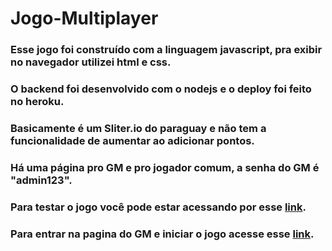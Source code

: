 # Jogo-Multiplayer

### Esse jogo foi construído com a linguagem javascript, pra exibir no navegador utilizei html e css.

### O backend foi desenvolvido com o nodejs e o deploy foi feito no heroku.

### Basicamente é um Sliter.io do paraguay e não tem a funcionalidade de aumentar ao adicionar pontos.

### Há uma página pro GM e pro jogador comum, a senha do GM é **"admin123"**.

### Para testar o jogo você pode estar acessando por esse [link](https://sliterioparaguay.herokuapp.com/).

### Para entrar na pagina do GM e iniciar o jogo acesse esse [link](https://sliterioparaguay.herokuapp.com/admin).

<!---![Alt Text](https://media.giphy.com/media/vFKqnCdLPNOKc/giphy.gif)--->
